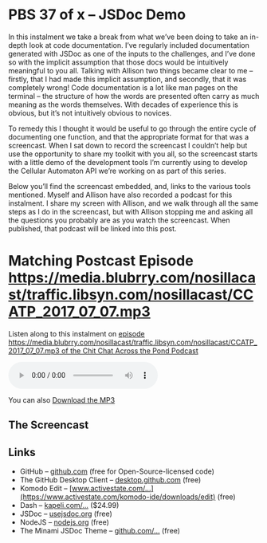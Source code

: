 # PBS 37 of x – JSDoc Demo

In this instalment we take a break from what we’ve been doing to take an in-depth look at code documentation. I’ve regularly included documentation generated with JSDoc as one of the inputs to the challenges, and I’ve done so with the implicit assumption that those docs would be intuitively meaningful to you all. Talking with Allison two things became clear to me – firstly, that I had made this implicit assumption, and secondly, that it was completely wrong! Code documentation is a lot like man pages on the terminal – the structure of how the words are presented often carry as much meaning as the words themselves. With decades of experience this is obvious, but it’s not intuitively obvious to novices.

To remedy this I thought it would be useful to go through the entire cycle of documenting one function, and that the appropriate format for that was a screencast. When I sat down to record the screencast I couldn’t help but use the opportunity to share my toolkit with you all, so the screencast starts with a little demo of the development tools I’m currently using to develop the Cellular Automaton API we’re working on as part of this series.

Below you’ll find the screencast embedded, and, links to the various tools mentioned. Myself and Allison have also recorded a podcast for this instalment. I share my screen with Allison, and we walk through all the same steps as I do in the screencast, but with Allison stopping me and asking all the questions you probably are as you watch the screencast. When published, that podcast will be linked into this post.

# Matching Postcast Episode https://media.blubrry.com/nosillacast/traffic.libsyn.com/nosillacast/CCATP_2017_07_07.mp3

Listen along to this instalment on [episode https://media.blubrry.com/nosillacast/traffic.libsyn.com/nosillacast/CCATP_2017_07_07.mp3 of the Chit Chat Across the Pond Podcast](https://media.blubrry.com/nosillacast/traffic.libsyn.com/nosillacast/CCATP_2017_07_07.mp3)

<audio controls src="https://media.blubrry.com/nosillacast/traffic.libsyn.com/nosillacast/CCATP_2017_07_07.mp3">Your browser does not support HTML 5 audio 🙁</audio>

You can also <a href="https://media.blubrry.com/nosillacast/traffic.libsyn.com/nosillacast/CCATP_2017_07_07.mp3?autoplay=0&loop=0&controls=1" >Download the MP3</a>

## The Screencast

## Links

*   GitHub – [github.com](https://github.com/) (free for Open-Source-licensed code)
*   The GitHub Desktop Client – [desktop.github.com](https://desktop.github.com/) (free)
*   Komodo Edit – [www.activestate.com/…](https://www.activestate.com/komodo-ide/downloads/edit) (free)
*   Dash – [kapeli.com/…](https://kapeli.com/dash) ($24.99)
*   JSDoc – [usejsdoc.org](http://usejsdoc.org/) (free)
*   NodeJS – [nodejs.org](https://nodejs.org/) (free)
*   The Minami JSDoc Theme – [github.com/…](https://github.com/Nijikokun/minami) (free)